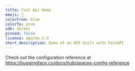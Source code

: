 ```yaml
---
title: Fast Api Demo
emoji: 🐠
colorFrom: blue
colorTo: pink
sdk: docker
pinned: false
license: apache-2.0
short_description: Demo of an API built with FastAPI
---
```


Check out the configuration reference at https://huggingface.co/docs/hub/spaces-config-reference
